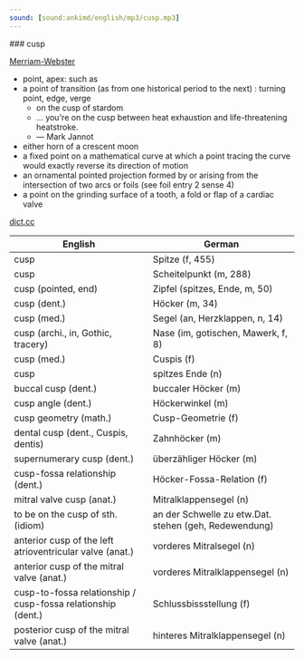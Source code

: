 ```yaml
---
sound: [sound:ankimd/english/mp3/cusp.mp3]
---
```


\### cusp

[Merriam-Webster](https://www.merriam-webster.com/dictionary/cusp)

- point, apex: such as
- a point of transition (as from one historical period to the next) : turning point, edge, verge
    - on the cusp of stardom
    - … you're on the cusp between heat exhaustion and life-threatening heatstroke.
    - — Mark Jannot
- either horn of a crescent moon
- a fixed point on a mathematical curve at which a point tracing the curve would exactly reverse its direction of motion
- an ornamental pointed projection formed by or arising from the intersection of two arcs or foils (see foil entry 2 sense 4)
- a point on the grinding surface of a tooth, a fold or flap of a cardiac valve

[dict.cc](https://www.dict.cc/cusp)

| English        | German       |
| -------------- | ------------ |
| cusp | Spitze (f, 455) |
| cusp | Scheitelpunkt (m, 288) |
| cusp (pointed, end) | Zipfel (spitzes, Ende, m, 50) |
| cusp (dent.) | Höcker (m, 34) |
| cusp (med.) | Segel (an, Herzklappen, n, 14) |
| cusp (archi., in, Gothic, tracery) | Nase (im, gotischen, Mawerk, f, 8) |
| cusp (med.) | Cuspis (f) |
| cusp | spitzes Ende (n) |
| buccal cusp (dent.) | buccaler Höcker (m) |
| cusp angle (dent.) | Höckerwinkel (m) |
| cusp geometry (math.) | Cusp-Geometrie (f) |
| dental cusp (dent., Cuspis, dentis) | Zahnhöcker (m) |
| supernumerary cusp (dent.) | überzähliger Höcker (m) |
| cusp-fossa relationship (dent.) | Höcker-Fossa-Relation (f) |
| mitral valve cusp (anat.) | Mitralklappensegel (n) |
| to be on the cusp of sth. (idiom) | an der Schwelle zu etw.Dat. stehen (geh, Redewendung) |
| anterior cusp of the left atrioventricular valve (anat.) | vorderes Mitralsegel (n) |
| anterior cusp of the mitral valve (anat.) | vorderes Mitralklappensegel (n) |
| cusp-to-fossa relationship / cusp-fossa relationship (dent.) | Schlussbissstellung (f) |
| posterior cusp of the mitral valve (anat.) | hinteres Mitralklappensegel (n) |
